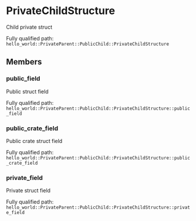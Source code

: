 # PrivateChildStructure

Child private struct


Fully qualified path: `hello_world::PrivateParent::PublicChild::PrivateChildStructure`

## Members

### public_field

Public struct field

Fully qualified path: `hello_world::PrivateParent::PublicChild::PrivateChildStructure::public_field`


### public_crate_field

Public crate struct field

Fully qualified path: `hello_world::PrivateParent::PublicChild::PrivateChildStructure::public_crate_field`


### private_field

Private struct field

Fully qualified path: `hello_world::PrivateParent::PublicChild::PrivateChildStructure::private_field`


